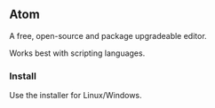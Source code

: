 ## Atom

A free, open-source and package upgradeable editor.  

Works best with scripting languages.  

### Install

Use the installer for Linux/Windows.  
